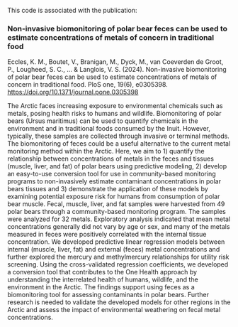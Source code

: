 This code is associated with the publication:

### Non-invasive biomonitoring of polar bear feces can be used to estimate concentrations of metals of concern in traditional food

Eccles, K. M., Boutet, V., Branigan, M., Dyck, M., van Coeverden de Groot, P., Lougheed, S. C., ... & Langlois, V. S. (2024). Non-invasive biomonitoring of polar bear feces can be used to estimate concentrations of metals of concern in traditional food. PloS one, 19(6), e0305398. https://doi.org/10.1371/journal.pone.0305398


The Arctic faces increasing exposure to environmental chemicals such as metals, posing health risks to humans and wildlife. Biomonitoring of polar bears (Ursus maritimus) can be used to quantify chemicals in the environment and in traditional foods consumed by the Inuit. However, typically, these samples are collected through invasive or terminal methods. The biomonitoring of feces could be a useful alternative to the current metal monitoring method within the Arctic. Here, we aim to 1) quantify the relationship between concentrations of metals in the feces and tissues (muscle, liver, and fat) of polar bears using predictive modeling, 2) develop an easy-to-use conversion tool for use in community-based monitoring programs to non-invasively estimate contaminant concentrations in polar bears tissues and 3) demonstrate the application of these models by examining potential exposure risk for humans from consumption of polar bear muscle. Fecal, muscle, liver, and fat samples were harvested from 49 polar bears through a community-based monitoring program. The samples were analyzed for 32 metals. Exploratory analysis indicated that mean metal concentrations generally did not vary by age or sex, and many of the metals measured in feces were positively correlated with the internal tissue concentration. We developed predictive linear regression models between internal (muscle, liver, fat) and external (feces) metal concentrations and further explored the mercury and methylmercury relationships for utility risk screening. Using the cross-validated regression coefficients, we developed a conversion tool that contributes to the One Health approach by understanding the interrelated health of humans, wildlife, and the environment in the Arctic. The findings support using feces as a biomonitoring tool for assessing contaminants in polar bears. Further research is needed to validate the developed models for other regions in the Arctic and assess the impact of environmental weathering on fecal metal concentrations.

